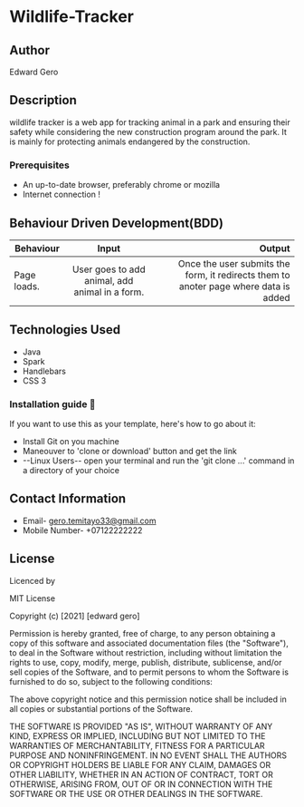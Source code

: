# Wildlife-Tracker

## Author
Edward Gero



## Description
 
wildlife tracker is a web app for tracking animal in a park and ensuring their safety while considering the new construction program around the park. It is mainly for protecting animals endangered by the construction. 

### Prerequisites
* An up-to-date browser, preferably chrome or mozilla
* Internet connection !

## Behaviour Driven Development(BDD)
|Behaviour 	           |    Input 	                 |       Output          |
|----------------------------------------------|:-----------------------------------:|-----------------------------:|       
|Page loads.                         |   User goes to add animal, add animal in a form.              |Once the user submits the form, it redirects them to anoter page where data is added    |                       |

## Technologies Used

* Java
* Spark
* Handlebars
* CSS 3

### Installation guide :notebook:
If you want to use this as your template, here's how to go about it:

* Install Git on you machine
* Maneouver to 'clone or download' button and get the link
* --Linux Users-- open your terminal and run the 'git clone ...' command in a directory of your choice

## Contact Information
* Email- gero.temitayo33@gmail.com
* Mobile Number- +07122222222


## License
Licenced by

MIT License

Copyright (c) [2021] [edward gero]

Permission is hereby granted, free of charge, to any person obtaining a copy of this software and associated documentation files (the "Software"), to deal in the Software without restriction, including without limitation the rights to use, copy, modify, merge, publish, distribute, sublicense, and/or sell copies of the Software, and to permit persons to whom the Software is furnished to do so, subject to the following conditions:

The above copyright notice and this permission notice shall be included in all copies or substantial portions of the Software.

THE SOFTWARE IS PROVIDED "AS IS", WITHOUT WARRANTY OF ANY KIND, EXPRESS OR IMPLIED, INCLUDING BUT NOT LIMITED TO THE WARRANTIES OF MERCHANTABILITY, FITNESS FOR A PARTICULAR PURPOSE AND NONINFRINGEMENT. IN NO EVENT SHALL THE AUTHORS OR COPYRIGHT HOLDERS BE LIABLE FOR ANY CLAIM, DAMAGES OR OTHER LIABILITY, WHETHER IN AN ACTION OF CONTRACT, TORT OR OTHERWISE, ARISING FROM, OUT OF OR IN CONNECTION WITH THE SOFTWARE OR THE USE OR OTHER DEALINGS IN THE SOFTWARE.